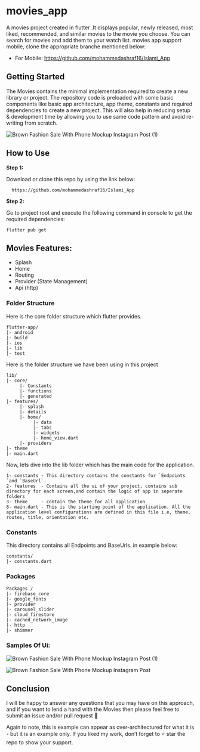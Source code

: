 # movies_app

A movies project created in flutter .It displays popular, newly released, most liked, recommended, and similar movies to the movie you choose. You can search for movies and add them to your watch list. movies app support mobile, clone the appropriate branche mentioned below:

* For Mobile: https://github.com/mohammedashraf16/Islami_App

## Getting Started

The Movies contains the minimal implementation required to create a new library or project. The repository code is preloaded with some basic components like basic app architecture, app theme, constants and required dependencies to create a new project. This will also help in reducing setup & development time by allowing you to use same code pattern and avoid re-writing from scratch.

![Brown Fashion Sale With Phone Mockup Instagram Post (1)](https://github.com/user-attachments/assets/96346b25-ddb3-4062-8862-4f587e8a3356)

## How to Use 

**Step 1:**

Download or clone this repo by using the link below:

```
  https://github.com/mohammedashraf16/Islami_App
```

**Step 2:**

Go to project root and execute the following command in console to get the required dependencies: 

```
flutter pub get 
```



## Movies Features:

* Splash
* Home
* Routing
* Provider (State Management)
* Api (http)

### Folder Structure
Here is the core folder structure which flutter provides.

```
flutter-app/
|- android
|- build
|- ios
|- lib
|- test
```

Here is the folder structure we have been using in this project

```
lib/
|- core/
     |- Constants
     |- functions
     |- generated
|- features/
     |- splash
     |- details
     |- home/
          |- data
          |- tabs
          |- widgets
          |- home_view.dart
     |- providers
|- theme
|- main.dart
```

Now, lets dive into the lib folder which has the main code for the application.

```
1- constants - This directory contains the constants for `Endpoints `and `BaseUrl`.
2- features  - Contains all the ui of your project, contains sub directory for each screen,and contain the logic of app in seperate folders
3- theme     - contain the theme for all application 
8- main.dart - This is the starting point of the application. All the application level configurations are defined in this file i.e, theme, routes, title, orientation etc.
```

### Constants

This directory contains all Endpoints and BaseUrls. in example below:

```
constants/
|- constants.dart
```
### Packages 
```
Packages /
|- firebase_core
|- google_fonts
|- provider
|- carousel_slider
|- cloud_firestore
|- cached_network_image
|- http
|- shimmer
```
### Samples Of Ui:
![Brown Fashion Sale With Phone Mockup Instagram Post (1)](https://github.com/user-attachments/assets/96346b25-ddb3-4062-8862-4f587e8a3356)

![Brown Fashion Sale With Phone Mockup Instagram Post](https://github.com/user-attachments/assets/748eb0a5-36df-4eed-bb77-3cfba3368b77)

       
## Conclusion

I will be happy to answer any questions that you may have on this approach, and if you want to lend a hand with the Movies then please feel free to submit an issue and/or pull request 🙂

Again to note, this is example can appear as over-architectured for what it is - but it is an example only. If you liked my work, don’t forget to ⭐ star the repo to show your support.
